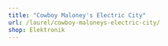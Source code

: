 ```yaml
---
title: "Cowboy Maloney's Electric City"
url: /laurel/cowboy-maloneys-electric-city/
shop: Elektronik
---
```

